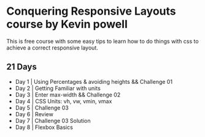 # Conquering Responsive Layouts course by Kevin powell 
This is free course with some easy tips to learn how to do things with css to achieve a correct responsive layout.

## 21 Days

- Day 1 | Using Percentages & avoiding heights && Challenge 01
- Day 2 | Getting Familiar with units
- Day 3 | Enter max-width && Challenge 02
- Day 4 | CSS Units: vh, vw, vmin, vmax
- Day 5 | Challenge 03
- Day 6 | Review
- Day 7 | Challenge 03 Solution
- Day 8 | Flexbox Basics
